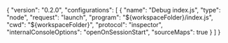 {
  "version": "0.2.0",
  "configurations": [
    {
      "name": "Debug index.js",
      "type": "node",
      "request": "launch",
      "program": "${workspaceFolder}/index.js",
      "cwd": "${workspaceFolder}",
      "protocol": "inspector",
      "internalConsoleOptions": "openOnSessionStart",
      "sourceMaps": true
    }
  ]
}
